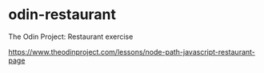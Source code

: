 # odin-restaurant
The Odin Project: Restaurant exercise

https://www.theodinproject.com/lessons/node-path-javascript-restaurant-page
